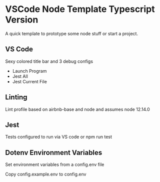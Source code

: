 # VSCode Node Template Typescript Version

A quick template to prototype some node stuff or start a project.

## VS Code

Sexy colored title bar and 3 debug configs

- Launch Program
- Jest All
- Jest Current File

## Linting

Lint profile based on airbnb-base and node and assumes node 12.14.0

## Jest

Tests configured to run via VS code or npm run test

## Dotenv Environment Variables

Set environment variables from a config.env file

Copy config.example.env to config.env
